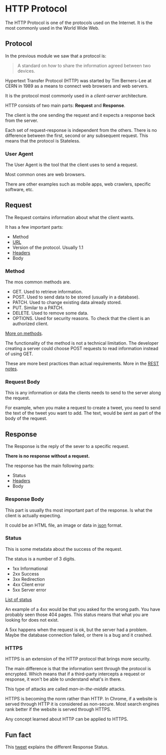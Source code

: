 # HTTP Protocol

The HTTP Protocol is one of the protocols used on the Internet. It is the most commonly used in the World Wide Web.

## Protocol

In the previous module we saw that a protocol is:

> A standard on *how* to share the information agreed between two devices.

Hypertext Transfer Protocol (HTTP) was started by Tim Berners-Lee at CERN in 1989 as a means to connect web browsers and web servers.

It is the protocol most commonly used in a *client-server* architecture.

HTTP consists of two main parts: **Request** and **Response**.

The client is the one sending the request and it expects a response back from the server.

Each set of request-response is independent from the others. There is no difference between the first, second or any subsequent request. This means that the protocol is Stateless.

### User Agent

The User Agent is the tool that the client uses to send a request.

Most common ones are web browsers.

There are other examples such as mobile apps, web crawlers, specific software, etc.

## Request

The Request contains information about what the client wants.

It has a few important parts:

* Method
* [URL](./url.md)
* Version of the protocol. Usually 1.1
* [Headers](./headers.md)
* Body

### Method

The mos common methods are.

* GET. Used to retrieve information.
* POST. Used to send data to be stored (usually in a database).
* PATCH. Used to change existing data already stored.
* PUT. Similar to a PATCH.
* DELETE. Used to remove some data.
* OPTIONS. Used for security reasons. To check that the client is an authorized client.

[More on methods](https://developer.mozilla.org/en-US/docs/Web/HTTP/Methods).

The functionality of the method is not a technical limitation. The developer creating a server could choose POST requests to read information instead of using GET.

These are more best practices than actual requirements. More in the [REST notes](./rest).

### Request Body

This is any information or data the clients needs to send to the server along the request.

For example, when you make a request to create a tweet, you need to send the text of the tweet you want to add. The text, would be sent as part of the body of the request.

## Response

The Response is the reply of the sever to a specific request.

**There is no response without a request.**

The response has the main following parts:

* Status
* [Headers](./headers.md)
* Body

### Response Body

This part is usually ths most important part of the response. Is what the client is actually expecting.

It could be an HTML file, an image or data in [json](./json) format.

### Status

This is some metadata about the success of the request.

The status is a number of 3 digits.

* 1xx Informational
* 2xx Success
* 3xx Redirection
* 4xx Client error
* 5xx Server error

[List of status](https://httpstatuses.com/)

An example of a 4xx would be that you asked for the wrong path. You have probably seen those 404 pages. This status means that what you are looking for does not exist.

A 5xx happens when the request is ok, but the server had a problem. Maybe the database connection failed, or there is a bug and it crashed.

### HTTPS

HTTPS is an extension of the HTTP protocol that brings more security.

The main difference is that the information sent through the protocol is encrypted. Which means that if a third-party intercepts a request or response, it won't be able to understand what's in there.

This type of attacks are called *man-in-the-middle* attacks.

HTTPS is becoming the norm rather than HTTP. In Chrome, if a website is served through HTTP it is considered as non-secure. Most search engines rank better if the website is served through HTTPS.

Any concept learned about HTTP can be applied to HTTPS.

## Fun fact

This [tweet](https://twitter.com/stevelosh/status/372740571749572610) explains the different Response Status.
